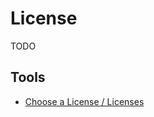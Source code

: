 # License

TODO

<!--
UNLICENSED
COPYRIGHT

Apache-2.0
MIT

AGPL-3.0

Elastic License 2.0 (ELv2)
-->

## Tools

- [Choose a License / Licenses](https://choosealicense.com/licenses)

<!--
https://opensource.org/licenses
http://oss-watch.ac.uk/apps/licdiff
-->
